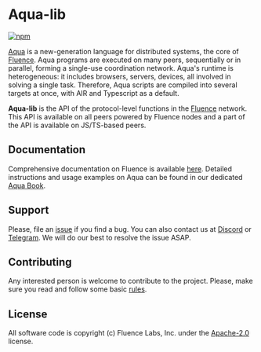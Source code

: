 # Aqua-lib

[![npm](https://img.shields.io/npm/v/@fluencelabs/aqua-lib)](https://www.npmjs.com/package/@fluencelabs/aqua-lib)

[Aqua](https://github.com/fluencelabs/aqua) is a new-generation language for distributed systems, the core of [Fluence](https://fluence.network). Aqua programs are executed on many peers, sequentially or in parallel, forming a single-use coordination network. Aqua's runtime is heterogeneous: it includes browsers, servers, devices, all involved in solving a single task. Therefore, Aqua scripts are compiled into several targets at once, with AIR and Typescript as a default.

**Aqua-lib** is the API of the protocol-level functions in the [Fluence](https://github.com/fluencelabs/fluence-cli) network. This API is available on all peers powered by Fluence nodes and a part of the API is available on JS/TS-based peers.


## Documentation

Comprehensive documentation on Fluence is available [here](https://fluence.network/). Detailed instructions and usage examples on Aqua can be found in our dedicated [Aqua Book](https://fluence.dev/docs/aqua-book/introduction).


## Support

Please, file an [issue](https://github.com/fluencelabs/aqua-lib/issues) if you find a bug. You can also contact us at [Discord](https://discord.com/invite/5qSnPZKh7u) or [Telegram](https://t.me/fluence_project).  We will do our best to resolve the issue ASAP.


## Contributing

Any interested person is welcome to contribute to the project. Please, make sure you read and follow some basic [rules](./CONTRIBUTING.md).


## License

All software code is copyright (c) Fluence Labs, Inc. under the [Apache-2.0](./LICENSE) license.

